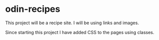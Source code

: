# odin-recipes
This project will be a recipe site. I will be using links and images. 

Since starting this project I have added CSS to the pages using classes.
